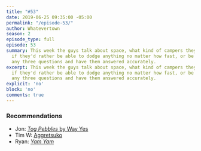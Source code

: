 ```yaml
---
title: "#53"
date: 2019-06-25 09:35:00 -05:00
permalink: "/episode-53/"
author: Whatevertown
season: 2
episode_type: full
episode: 53
summary: This week the guys talk about space, what kind of campers they are, and decide
  if they'd rather be able to dodge anything no matter how fast, or be able to ask
  any three questions and have them answered accurately.
excerpt: This week the guys talk about space, what kind of campers they are, and decide
  if they'd rather be able to dodge anything no matter how fast, or be able to ask
  any three questions and have them answered accurately.
explicit: 'no'
block: 'no'
comments: true
---
```


### Recommendations
- Jon: [*Tog Pebbles* by Way Yes](https://open.spotify.com/album/05apanldaQueUkFpwMbpW9?si=HYXPSkLER6OtGoOQdPXoPw)
- Tim W: [Aggretsuko](https://www.netflix.com/ca/title/80198505)
- Ryan: [*Yam Yam*](https://open.spotify.com/album/65F9EEqJe60YH1VxC0OvmV?si=LH1hPj4bS8WmHjx8RSVoyQ)